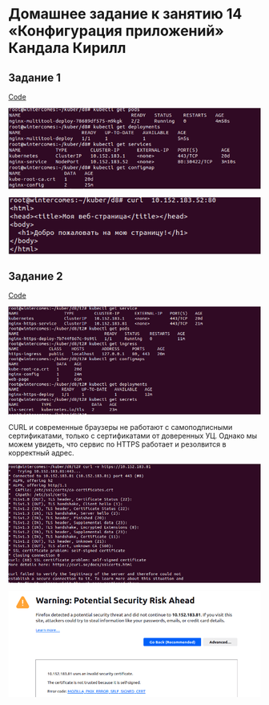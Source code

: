 # Домашнее задание к занятию 14 «Конфигурация приложений» Кандала Кирилл
## Задание 1

[Code](https://github.com/wintercomesX/kuber-homeworks_8/tree/main/task1)

![k8s](https://github.com/wintercomesX/kuber-homeworks_8/blob/main/kube8.PNG)

![k8s](https://github.com/wintercomesX/kuber-homeworks_8/blob/main/kube8.1.PNG)

## Задание 2

[Code](https://github.com/wintercomesX/kuber-homeworks_8/tree/main/task2)

![k8s](https://github.com/wintercomesX/kuber-homeworks_8/blob/main/kube8.2.PNG)

CURL и современные браузеры не работают с самоподписными сертификатами, только с сертификатами от доверенных УЦ.
Однако мы можем увидеть, что сервис по HTTPS работает и резолвится в корректный адрес.

![k8s](https://github.com/wintercomesX/kuber-homeworks_8/blob/main/kube8.3.PNG)

![k8s](https://github.com/wintercomesX/kuber-homeworks_8/blob/main/kube8.4.PNG)
